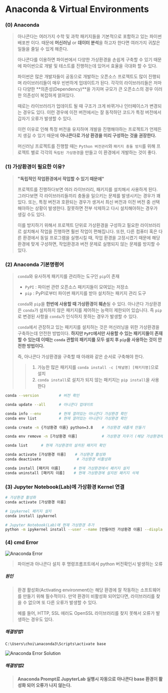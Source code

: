 # Anaconda & Virtual Environments

### (0) Anaconda

> 아나콘다는 여러가지 수학 및 과학 패키지들을 기본적으로 포함하고 있는 파이썬 배포판 이다. 때문에 **머신러닝** or **데이터 분석**을 하고자 한다면 여러가지 귀찮은 일들을 줄일 수 있게 해준다.
>
> 아나콘다를 이용하면 파이썬에서 다양한 가상환경을 손쉽게 구축할 수 있기 때문에 파이썬으로 개발 및 테스트를 진행하는데 있어서 효율을 극대화 할 수 있다.
>
> 파이썬은 많은 개발자들이 공동으로 개발하는 오픈소스 프로젝트도 많이 진행되며 라이브러리들이 매우 빈번하게 업데이트가 된다. 각각의 라이브러리들은 저마다 다양한 **의존성(Dependency)**을 가지며 규모가 큰 오픈소스의 경우 이러한 의존성이 복잡하게 얽혀있다.
>
> 때로는 라이브러리가 업데이트 될 때 구조가 크게 바뀌거나 인터페이스가 변경되는 경우도 있다. 이런 경우에 이전 버전에서는 잘 동작하던 코드가 특정 버전에서 갑자기 오류가 발생할 수 있다.
>
> 이런 이유로 인해 특정 버전을 유지하며 개발을 진행해야하는 프로젝트가 언제든지 생길 수 있기 때문에 **아나콘다로 가상 환경을 미리 구성하는 것을 권장한다.**
>
> 머신러닝 프로젝트를 진행할 때는 `Python 버전관리`와 `패키지 충돌 방지`를 위해 프로젝트 별로 각각의 `독립된 가상환경`을 만들고 이 환경에서 개발하는 것이 좋다.



### (1) 가상환경이 필요한 이유?

> **"독립적인 작업환경에서 작업할 수 있기 때문에"**
>
> 프로젝트를 진행하다보면 여러 라이브러리, 패키지를 설치해서 사용하게 된다. 그러다보면 각 라이브러리들끼리 충돌을 일으키는 문제를 발생시키는 경우가 꽤 있다. 또는, 특정 버전과 호환되는 경우가 생겨서 최신 버전과 이전 버전 중 선택해야하는 상황이 발생한다. 잘못하면 전부 삭제하고 다시 설치해야하는 경우가 생길 수도 있다.
>
> 이를 방지하기 위해서 프로젝트 단위로 가상환경을 구성하고 필요한 라이브러리르 설치해서 작업을 진행하면 훨씬 작업이 편해집니다. 또한, 다른 컴퓨터 혹은 다른 환경에서 동일 프로그램을 실행시킬 때, 작업 환경을 고정시켰기 때문에 해당 환경에 맞게 구성하면, 작업환경과 버전 문제로 실행되지 않는 문제를 방지할 수 있다.



### (2) Anaconda 기본명령어

> `conda`와 유사하게 패키지를 관리하는 도구인 `pip`이 존재
>
> - `PyPI` : 파이썬 관련 오픈소스 패키지들이 모여있는 저장소
> - `pip` : PyPI로부터 파이썬 패키지를 받아 설치하는 패키지 관리 도구
>
> `conda`와 `pip`을 **한번에 사용할 때 가상환경이 훼손**될 수 있다. 아나콘다 가상환경은 `conda`가 설치하지 않은 패키지를 제어하는 능력이 제한되어 있습니다. 즉 `pip`로 변경된 사항을 `conda`가 인식하지 못하는 경우가 발생할 수 있다. 
>
> `conda`에서 관장하고 있는 패키지를 설치하는 것은 머신러닝을 위한 가상환경을 구축하는데 안전한 방법이다. **하지만 `PyPI`에서만 사용할 수 있는 패키지들이 존재할 수 있는데 이때는 `conda` 관할의 패키지를 모두 설치 후 `pip`을 사용하는 것이 안전한 방법이다.**
>
> 즉, 아나콘다 가상환경을 구축할 때 아래와 같은 순서로 구축해야 한다.
>
> > 1. 가능한 많은 패키지를 `conda install -c [채널명] [패키지명]`으로 설치
> > 2. `conda install`로 설치가 되지 않는 패키지는 `pip install`을 사용한다

```bash
conda --version 		# 버전 확인

conda update --all 		# 아나콘다 업데이트

conda info --env 		# 현재 깔려있는 아나콘다 가상환경 확인
conda env list			# 현재 깔려있는 아나콘다 가상환경 확인

conda create -n {가상환경 이름} python=3.8 	# 가상환경 새롭게 만들기

conda env remove -n [가상환경 이름]			# 가상환경 지우기 (해당 가상환경에서 나간 후에 제거)

conda list		# 현재 가상환경의 설치된 패키지 확인

conda activate [가상환경 이름]	# 가상환경 활성화
conda deactivate				# 가상환경 비활성화

conda install [패키지 이름]		# 현재 가상환경에서 패키지 설치
conda uninstall [패키지 이름]	# 현재 가상환경에 설치된 패키지 삭제
```



### (3) Jupyter Notebook(Lab)에 가상환경 Kernel 연결

```bash
# 가상환경 활성화
conda activate [가상환경 이름]

# ipykernel 패키지 설치
conda install ipykernel

# Jupyter Notebook(Lab)애 현재 가상환경 추가
python -m ipykernel install --user --name [만들어진 가상환경 이름] --display-name [보여질 이름]
```



### (4) cmd Error

![Anaconda Error](https://user-images.githubusercontent.com/64063767/106535786-5300c500-653a-11eb-8e69-64c61dc8a219.png)

> 파이썬과 아나콘다 설치 후 명령프롬프트에서 python 버전확인시 발생하는 오류



##### 원인

> 환경 활성화(Activating environment)는 해당 환경에 잘 작동하는 소프트웨어를 만들기 위해 필수적이다. 만약 환경이 비활성화 되어있다면, 라이브러리를 찾을 수 없으며 또 다른 오류가 발생할 수 있다.
>
> 예를 들어, HTTP, SSL 에러도 OpenSSL 라이브러리를 찾지 못해서 오류가 발생하는 경우도 있다.



##### 해결방법1

`C:\Users\choi\anaconda3\Scripts\activate base`

![Anaconda Error Solution](https://user-images.githubusercontent.com/64063767/106536408-b9d2ae00-653b-11eb-8033-4d52e1afe2d1.png)



##### 해결방법2

>  **Anaconda Prompt로 JupyterLab 실행시 자동으로 아나콘다 base 환경이 활성화 되어 오류가 나지 않는다.**

